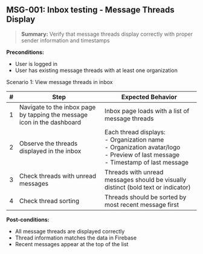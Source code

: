 ## **MSG-001:** Inbox testing - Message Threads Display  

> **Summary:** Verify that message threads display correctly with proper sender information and timestamps  <br>

**Preconditions:** 
- User is logged in
- User has existing message threads with at least one organization

Scenario 1: View message threads in inbox

 | # | Step | Expected Behavior | 
 |----|------|-------------------| 
 | 1 | Navigate to the inbox page by tapping the message icon in the dashboard | Inbox page loads with a list of message threads |
 | 2 | Observe the threads displayed in the inbox | Each thread displays: <br> - Organization name <br> - Organization avatar/logo <br> - Preview of last message <br> - Timestamp of last message |
 | 3 | Check threads with unread messages | Threads with unread messages should be visually distinct (bold text or indicator) |
 | 4 | Check thread sorting | Threads should be sorted by most recent message first |

**Post-conditions:**  
 - All message threads are displayed correctly
 - Thread information matches the data in Firebase
 - Recent messages appear at the top of the list